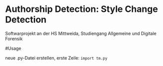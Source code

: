 # Authorship Detection: Style Change Detection
 
Softwarprojekt an der HS Mittweida, Studiengang Allgemeine und Digitale Forensik



#Usage

neue .py-Datei erstellen, erste Zeile: ```import tm.py```
